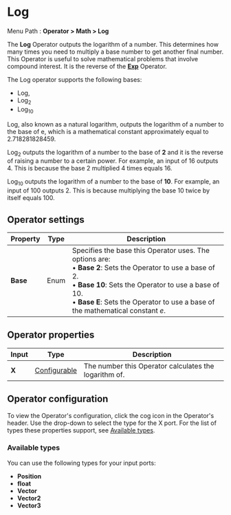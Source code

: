 # Log

Menu Path : **Operator > Math > Log**

The **Log** Operator outputs the logarithm of a number. This determines how many times you need to multiply a base number to get another final number. This Operator is useful to solve mathematical problems that involve compound interest. It is the reverse of the [**Exp**](Operator-Exp.md) Operator.

The Log operator supports the following bases: 

- Log,
- Log<sub>2</sub>
- Log<sub>10</sub>

Log, also known as a natural logarithm, outputs the logarithm of a number to the base of e, which is a mathematical constant approximately equal to 2.718281828459.

Log<sub>2</sub> outputs the logarithm of a number to the base of **2** and it is the reverse of raising a number to a certain power. For example, an input of 16 outputs 4. This is because the base 2 multiplied 4 times equals 16.

Log<sub>10</sub> outputs the logarithm of a number to the base of **10**. For example, an input of 100 outputs 2. This is because multiplying the base 10 twice by itself equals 100.

## Operator settings

| **Property** | **Type** | **Description**                                              |
| ------------ | -------- | ------------------------------------------------------------ |
| **Base**     | Enum     | Specifies the base this Operator uses. The options are:<br/>&#8226; **Base 2**: Sets the Operator to use a base of 2.<br/>&#8226; **Base 10**: Sets the Operator to use a base of 10.<br/>&#8226; **Base E**: Sets the Operator to use a base of the mathematical constant *e*. |

## Operator properties

| **Input** | **Type**                                | **Description**                                       |
| --------- | --------------------------------------- | ----------------------------------------------------- |
| **X**     | [Configurable](#operator-configuration) | The number this Operator calculates the logarithm of. |

## Operator configuration

To view the Operator's configuration, click the cog icon in the Operator's header. Use the drop-down to select the type for the X port. For the list of types these properties support, see [Available types](#available-types).

### Available types

You can use the following types for your input ports:

- **Position**
- **float**
- **Vector**
- **Vector2**
- **Vector3**